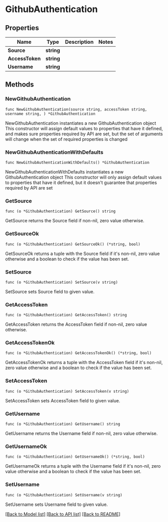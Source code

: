 # GithubAuthentication

## Properties

Name | Type | Description | Notes
------------ | ------------- | ------------- | -------------
**Source** | **string** |  | 
**AccessToken** | **string** |  | 
**Username** | **string** |  | 

## Methods

### NewGithubAuthentication

`func NewGithubAuthentication(source string, accessToken string, username string, ) *GithubAuthentication`

NewGithubAuthentication instantiates a new GithubAuthentication object
This constructor will assign default values to properties that have it defined,
and makes sure properties required by API are set, but the set of arguments
will change when the set of required properties is changed

### NewGithubAuthenticationWithDefaults

`func NewGithubAuthenticationWithDefaults() *GithubAuthentication`

NewGithubAuthenticationWithDefaults instantiates a new GithubAuthentication object
This constructor will only assign default values to properties that have it defined,
but it doesn't guarantee that properties required by API are set

### GetSource

`func (o *GithubAuthentication) GetSource() string`

GetSource returns the Source field if non-nil, zero value otherwise.

### GetSourceOk

`func (o *GithubAuthentication) GetSourceOk() (*string, bool)`

GetSourceOk returns a tuple with the Source field if it's non-nil, zero value otherwise
and a boolean to check if the value has been set.

### SetSource

`func (o *GithubAuthentication) SetSource(v string)`

SetSource sets Source field to given value.


### GetAccessToken

`func (o *GithubAuthentication) GetAccessToken() string`

GetAccessToken returns the AccessToken field if non-nil, zero value otherwise.

### GetAccessTokenOk

`func (o *GithubAuthentication) GetAccessTokenOk() (*string, bool)`

GetAccessTokenOk returns a tuple with the AccessToken field if it's non-nil, zero value otherwise
and a boolean to check if the value has been set.

### SetAccessToken

`func (o *GithubAuthentication) SetAccessToken(v string)`

SetAccessToken sets AccessToken field to given value.


### GetUsername

`func (o *GithubAuthentication) GetUsername() string`

GetUsername returns the Username field if non-nil, zero value otherwise.

### GetUsernameOk

`func (o *GithubAuthentication) GetUsernameOk() (*string, bool)`

GetUsernameOk returns a tuple with the Username field if it's non-nil, zero value otherwise
and a boolean to check if the value has been set.

### SetUsername

`func (o *GithubAuthentication) SetUsername(v string)`

SetUsername sets Username field to given value.



[[Back to Model list]](../README.md#documentation-for-models) [[Back to API list]](../README.md#documentation-for-api-endpoints) [[Back to README]](../README.md)


